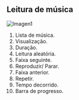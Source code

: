 ## Leitura de música

![Imagen1](http://static.energysistem.com/images/manuals/42436/58d2ad3d9655c.jpg)

1. Lista de música.
2. Visualização.
3. Duração.
4. Leitura aleatória.
5. Faixa seguinte.
6. Reproduzir/ Parar.
7. Faixa anterior.
8. Repetir.
9. Tempo decorrido.
10. Barra de progresso.
